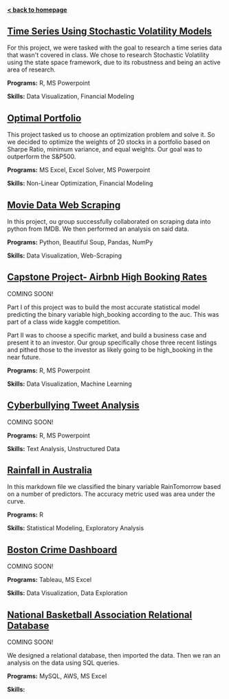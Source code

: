 #### [< back to homepage](./index.md)
## [Time Series Using Stochastic Volatility Models](./TimeSeriesProject.md)
For this project, we were tasked with the goal to research a time series data that wasn't covered in class. We chose to research Stochastic Volatility using the state space framework, due to its robustness and being an active area of research.

**Programs:** R, MS Powerpoint

**Skills:** Data Visualization, Financial Modeling

## [Optimal Portfolio](./optimalportfolio.md)
This project tasked us to choose an optimization problem and solve it. So we decided to optimize the weights of 20 stocks in a portfolio based on Sharpe Ratio, minimum variance, and equal weights. Our goal was to outperform the S&P500. 

**Programs:** MS Excel, Excel Solver, MS Powerpoint

**Skills:** Non-Linear Optimization, Financial Modeling

## [Movie Data Web Scraping](./WebScrapingProject.md)
In this project, ou group successfully collaborated on scraping data into python from IMDB. We then performed an analysis on said data. 

**Programs:** Python, Beautiful Soup, Pandas, NumPy

**Skills:** Data Visualization, Web-Scraping

## [Capstone Project- Airbnb High Booking Rates](./AirbnbProject.md)

COMING SOON!

Part I of this project was to build the most accurate statistical model predicting the binary variable high_booking according to the auc. This was part of a class wide kaggle competition. 

Part II was to choose a specific market, and build a business case and present it to an investor. Our group specifically chose three recent listings and pithed those to the investor as likely going to be high_booking in the near future. 

**Programs:** R, MS Powerpoint

**Skills:** Data Visualization, Machine Learning
  
## [Cyberbullying Tweet Analysis](./cyberbulling.md)

COMING SOON!

**Programs:** R, MS Powerpoint

**Skills:** Text Analysis, Unstructured Data
 
## [Rainfall in Australia](./RainfallinAustraila.md)
In this markdown file we classified the binary variable RainTomorrow based on a number of predictors. The accuracy metric used was area under the curve.

**Programs:** R

**Skills:** Statistical Modeling, Exploratory Analysis
 
## [Boston Crime Dashboard](./bostoncrime.md)

COMING SOON!

**Programs:** Tableau, MS Excel

**Skills:** Data Visualization, Data Exploration
 
## [National Basketball Association Relational Database](./nba.md)

COMING SOON!

We designed a relational database, then imported the data. Then we ran an analysis on the data using SQL queries.

**Programs:** MySQL, AWS, MS Excel

**Skills:** 
 
